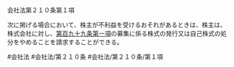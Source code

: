 会社法第２１０条第１項

次に掲げる場合において、株主が不利益を受けるおそれがあるときは、株主は、株式会社に対し、[第百九十九条第一項](会社法＿＿＿＿第１９９条第１項)の募集に係る株式の発行又は自己株式の処分をやめることを請求することができる。

#会社法
#会社法/第２１０条
#会社法/第２１０条/第１項
